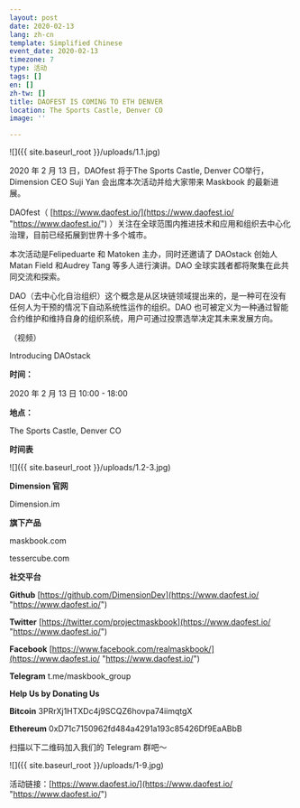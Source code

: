 ```yaml
---
layout: post
date: 2020-02-13
lang: zh-cn
template: Simplified Chinese
event_date: 2020-02-13
timezone: 7
type: 活动
tags: []
en: []
zh-tw: []
title: DAOFEST IS COMING TO ETH DENVER
location: The Sports Castle, Denver CO
image: ''

---
```

![]({{ site.baseurl_root }}/uploads/1.1.jpg)

2020 年 2 月 13 日，DAOfest 将于The Sports Castle, Denver CO举行，Dimension CEO Suji Yan 会出席本次活动并给大家带来 Maskbook 的最新进展。

DAOfest（ [https://www.daofest.io/](https://www.daofest.io/ "https://www.daofest.io/") ）关注在全球范围内推进技术和应用和组织去中心化治理，目前已经拓展到世界十多个城市。

本次活动是Felipeduarte 和 Matoken 主办，同时还邀请了 DAOstack 创始人 Matan Field 和Audrey Tang 等多人进行演讲。DAO 全球实践者都将聚集在此共同交流和探索。

DAO（去中心化自治组织）这个概念是从区块链领域提出来的，是一种可在没有任何人为干预的情况下自动系统性运作的组织。DAO 也可被定义为一种通过智能合约维护和维持自身的组织系统，用户可通过投票选举决定其未来发展方向。

（视频）

Introducing DAOstack

**时间：**

2020 年 2 月 13 日
10:00 - 18:00

**地点：**

The Sports Castle, Denver CO

**时间表**

![]({{ site.baseurl_root }}/uploads/1.2-3.jpg)

**Dimension 官网**

Dimension.im

**旗下产品**

maskbook.com

tessercube.com

**社交平台**

**Github** [https://github.com/DimensionDev](https://www.daofest.io/ "https://www.daofest.io/")

**Twitter** [https://twitter.com/projectmaskbook](https://www.daofest.io/ "https://www.daofest.io/")

**Facebook** [https://www.facebook.com/realmaskbook/](https://www.daofest.io/ "https://www.daofest.io/")

**Telegram** t.me/maskbook_group

**Help Us by Donating Us**

**Bitcoin** 3PRrXj1HTXDc4j9SCQZ6hovpa74iimqtgX

**Ethereum** 0xD71c7150962fd484a4291a193c85426Df9EaABbB

扫描以下二维码加入我们的 Telegram 群吧～

![]({{ site.baseurl_root }}/uploads/1-9.jpg)

活动链接：[https://www.daofest.io/](https://www.daofest.io/ "https://www.daofest.io/")
